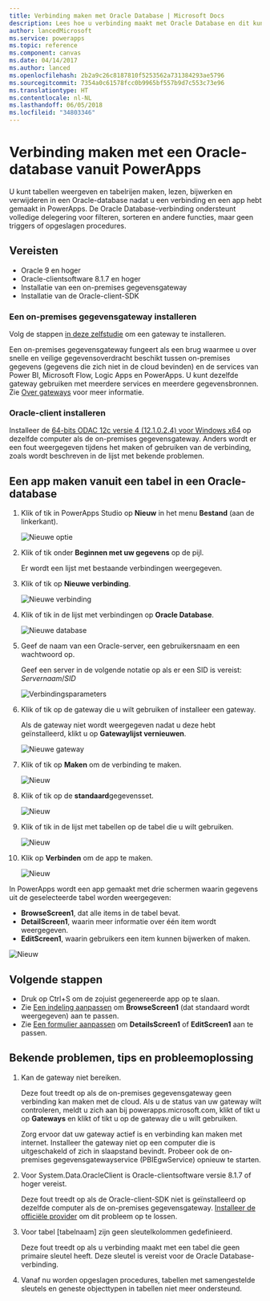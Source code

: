 ```yaml
---
title: Verbinding maken met Oracle Database | Microsoft Docs
description: Lees hoe u verbinding maakt met Oracle Database en dit kunt gebruiken voor het maken van apps in PowerApps.
author: lancedMicrosoft
ms.service: powerapps
ms.topic: reference
ms.component: canvas
ms.date: 04/14/2017
ms.author: lanced
ms.openlocfilehash: 2b2a9c26c8187810f5253562a731384293ae5796
ms.sourcegitcommit: 7354a0c61578fcc0b9965bf557b9d7c553c73e96
ms.translationtype: HT
ms.contentlocale: nl-NL
ms.lasthandoff: 06/05/2018
ms.locfileid: "34803346"
---
```

# <a name="connect-to-an-oracle-database-from-powerapps"></a>Verbinding maken met een Oracle-database vanuit PowerApps
U kunt tabellen weergeven en tabelrijen maken, lezen, bijwerken en verwijderen in een Oracle-database nadat u een verbinding en een app hebt gemaakt in PowerApps. De Oracle Database-verbinding ondersteunt volledige delegering voor filteren, sorteren en andere functies, maar geen triggers of opgeslagen procedures.

## <a name="prerequisites"></a>Vereisten
* Oracle 9 en hoger
* Oracle-clientsoftware 8.1.7 en hoger
* Installatie van een on-premises gegevensgateway
* Installatie van de Oracle-client-SDK

### <a name="install-an-on-premises-data-gateway"></a>Een on-premises gegevensgateway installeren
Volg de stappen [in deze zelfstudie](../gateway-management.md) om een gateway te installeren.

Een on-premises gegevensgateway fungeert als een brug waarmee u over snelle en veilige gegevensoverdracht beschikt tussen on-premises gegevens (gegevens die zich niet in de cloud bevinden) en de services van Power BI, Microsoft Flow, Logic Apps en PowerApps. U kunt dezelfde gateway gebruiken met meerdere services en meerdere gegevensbronnen. Zie [Over gateways](../gateway-reference.md) voor meer informatie.

### <a name="install-oracle-client"></a>Oracle-client installeren
Installeer de [64-bits ODAC 12c versie 4 (12.1.0.2.4) voor Windows x64](http://www.oracle.com/technetwork/database/windows/downloads/index-090165.html) op dezelfde computer als de on-premises gegevensgateway. Anders wordt er een fout weergegeven tijdens het maken of gebruiken van de verbinding, zoals wordt beschreven in de lijst met bekende problemen.

## <a name="create-an-app-from-a-table-in-an-oracle-database"></a>Een app maken vanuit een tabel in een Oracle-database
1. Klik of tik in PowerApps Studio op **Nieuw** in het menu **Bestand** (aan de linkerkant).
   
   ![Nieuwe optie](./media/connection-oracledb/new-app.png)
2. Klik of tik onder **Beginnen met uw gegevens** op de pijl.
   
      Er wordt een lijst met bestaande verbindingen weergegeven.
3. Klik of tik op **Nieuwe verbinding**.
   
   ![Nieuwe verbinding](./media/connection-oracledb/new-connection.png)
4. Klik of tik in de lijst met verbindingen op **Oracle Database**.
   
   ![Nieuwe database](./media/connection-oracledb/oracle-db.png)
5. Geef de naam van een Oracle-server, een gebruikersnaam en een wachtwoord op.
   
    Geef een server in de volgende notatie op als er een SID is vereist:<br>
    *Servernaam*/*SID*
   
   ![Verbindingsparameters](./media/connection-oracledb/connection-params.png)
6. Klik of tik op de gateway die u wilt gebruiken of installeer een gateway.
   
    Als de gateway niet wordt weergegeven nadat u deze hebt geïnstalleerd, klikt u op **Gatewaylijst vernieuwen**.
   
   ![Nieuwe gateway](./media/connection-oracledb/choose-gateway.png)
7. Klik of tik op **Maken** om de verbinding te maken.
   
   ![Nieuw](./media/connection-oracledb/create-button.png)
8. Klik of tik op de **standaard**gegevensset.
   
   ![Nieuw](./media/connection-oracledb/choose-dataset.png)
9. Klik of tik in de lijst met tabellen op de tabel die u wilt gebruiken.
   
   ![Nieuw](./media/connection-oracledb/choose-table.png)
10. Klik op **Verbinden** om de app te maken.
    
    ![Nieuw](./media/connection-oracledb/connect-button.png)

In PowerApps wordt een app gemaakt met drie schermen waarin gegevens uit de geselecteerde tabel worden weergegeven:

* **BrowseScreen1**, dat alle items in de tabel bevat.
* **DetailScreen1**, waarin meer informatie over één item wordt weergegeven.
* **EditScreen1**, waarin gebruikers een item kunnen bijwerken of maken.

![Nieuw](./media/connection-oracledb/afd-app.png)

## <a name="next-steps"></a>Volgende stappen
* Druk op Ctrl+S om de zojuist gegenereerde app op te slaan.
* Zie [Een indeling aanpassen](../customize-layout-sharepoint.md) om **BrowseScreen1** (dat standaard wordt weergegeven) aan te passen.
* Zie [Een formulier aanpassen](../customize-forms-sharepoint.md) om **DetailsScreen1** of **EditScreen1** aan te passen.

## <a name="known-issues-tips-and-troubleshooting"></a>Bekende problemen, tips en probleemoplossing
1. Kan de gateway niet bereiken.
   
    Deze fout treedt op als de on-premises gegevensgateway geen verbinding kan maken met de cloud. Als u de status van uw gateway wilt controleren, meldt u zich aan bij powerapps.microsoft.com, klikt of tikt u op **Gateways** en klikt of tikt u op de gateway die u wilt gebruiken.
   
    Zorg ervoor dat uw gateway actief is en verbinding kan maken met internet. Installeer the gateway niet op een computer die is uitgeschakeld of zich in slaapstand bevindt. Probeer ook de on-premises gegevensgatewayservice (PBIEgwService) opnieuw te starten.
2. Voor System.Data.OracleClient is Oracle-clientsoftware versie 8.1.7 of hoger vereist.
   
    Deze fout treedt op als de Oracle-client-SDK niet is geïnstalleerd op dezelfde computer als de on-premises gegevensgateway. [Installeer de officiële provider](https://go.microsoft.com/fwlink/p/?LinkID=272376) om dit probleem op te lossen.
3. Voor tabel [tabelnaam] zijn geen sleutelkolommen gedefinieerd.
   
    Deze fout treedt op als u verbinding maakt met een tabel die geen primaire sleutel heeft. Deze sleutel is vereist voor de Oracle Database-verbinding.
4. Vanaf nu worden opgeslagen procedures, tabellen met samengestelde sleutels en geneste objecttypen in tabellen niet meer ondersteund.

